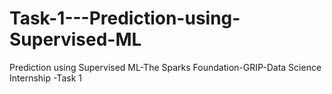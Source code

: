 # Task-1---Prediction-using-Supervised-ML
Prediction using Supervised ML-The Sparks Foundation-GRIP-Data Science Internship -Task 1

